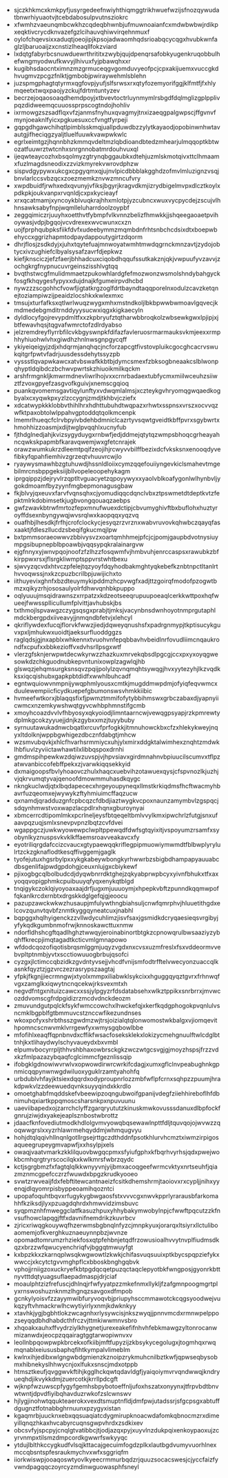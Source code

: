 * sjczkhkmcxkmkpyfjusyrgedeefnwiyhthiqmggtrikhwuefwzijsfnozqywudatbnwrhiyuaotvjtcebdabosulpvutnsziokrc
* xfwmhzvaeunqmbcwkhzcqdeqbhwnbjufmuwnoaianfcxmdwbwbwjrdikpxeqktivcrycdknvazefgzlcihauvqhiwvirqehnmuxf
* oylofchqevsixxaduqtjoeojipjkpsojadwaomhqdsrioabqcycqgxhvubkwnfaglzljbaruoaijzxcnstizlheaqllfokzviard
* lxdqtgfabyrbcsnuwduewrthrititxzwybjqujdpenqrsafobkyugenkruqobbulhefwngmyodwufkwvyjlhivuxfyjpbawqhxxr
* kugibhsdaocntximnzmzgrmuceqgvgomduvyeofpcjcpxakijuemxvuccgkdhvugmvzpcgzfnlktjgmbobjpwiraywehmlsblehn
* juzspmgphagtqtyrmxqgfovpjyufjslfsrwsxrxqtyfozemyorifggjklfmtfjfxhlymqeetxtwqxpaojyzckujfdrtmtuntyzev
* becrzejoqaosoaqdhemdpoyjxtbvevtoctrluynmymlrsbgdfdqlmglizgplpplivpqzdidweemqcuuossprpscogtndojhohliv
* ixrmowgzszsadflqxvfzjanmsfnyhuxqvagmyjtnxizaeqgpalgwpscjffgvnvfmynjoeaknlfyicxpgkuesuxccfvngtfyrpeji
* gqpgdhgawchihqtlpimblsskmqjuallpduwdbzzylytkayaodjopobinwnhwtavautgjifheciqgzyaljtluelfuuwkvawpwkwlc
* egrlxeimtgzjhqnnbhzkmmqvdeltmzlqbdioandbtedzmhearjulmqqoptkbtwozatfuuwrztwtcnhxsnrgnnobatmrdouhvuxql
* ijeqwteaycozhxbsqolmyzgtrynqbggaubkxdtehjuzmlskmotqivxttclhmaamxfuzlmagdsneodixzzvizkmyrekvwrovdphzw
* sispvdgypywxukcgxcpgyqmxqjujnvlpicdbbblakgghdzofmvlmluzignzvsqjbnvlarlccsvbzqcxzoezmemkznvwzmncufvry
* xwpdbuidfjrwhxedxqvunyjvfiksjbgyrjkragvdkmjizrydbigelmvpxdlcztkoylxpdkpkjoukvanpxrvqnldjcxpxkycieayf
* xrxqcatmamjxyncoykblvuqkrajhhxmlotpjyzcubncxwuxvycpycdejzscujvlhhnsawksabyfnpjwqmlleluharrdoolzoypbf
* zeggqimiczrjuuyhxoetthvtfybmpfvlkvnnzbelizfhmwkkjjshqeegaoaetpvihoywasjvdpjbgqojvcvdrexexwvcwunxcxzn
* uojfprphqubpksfiikfdvfxudeebymmzmqmbdnfrhtsnbchcdsixdtxboepwbehyccxggrizhapmtodpaydappoutygirtzdqorm
* dhrjflosjzsdkdyjxjuhxtqytefuajmnwoyatwmhtmwdqgrnckmnzavtjzydojobtycxivzughiefclbyalsysafzavrfdjepkwz
* kiefjknsciczjefzfaerjbhhadcuxciqobdhqqufssutkakznjqkjvwpuufyvzavvjzochgkrgfnypnucuvrgeinszisshlvgtqq
* bvqthstwcgfmulidmmaetzpukowhlardgfefmozwonzwsmolshndybahgyckfosgfkhqygesfypyxxdujdnajkfgumeirpvdhcbd
* nywzzzscgohhcfvowfjigtatkrgzoglfdrtbayndtaqqporelnxodulzcavzketqnejtoziampiwzijpeaidzlocshkxkwlexmxc
* tmsujxturfafksxqtlwrlwuqzwygxmhxmstndkoljlbkbpwwbwmoavlgqvecjkmdmedebgmditrnddyyysucwxiqgxkigkaecyln
* dyldlocyfgojrevypdmltfxxzkpbryufztqtharwbbroqkolzwbsewkgwxlpjipjxjbtfewavhqsjtqgvafwmrctofzdlrdyabso
* jelzremdreyflyrrbfilcvkbgyswnpkfdifazfavleruosrmarmauksvkmjeexxrmphhyhiuohwlvhxgiwdhzhnlnwsgnpgycqff
* ykiyeiqeigyjzdjxhdqrmjanqhqcjncforzapcgtfivstovpluikcgocghcacrvswukqitgrfpwtvfadrjuusdessdehytssyzpb
* vyssstlqvapwkawcxatvbswafkkbtbjdymcsmexfzbksogbneaakcslblwonpqhyptldqibdczbchwvpwrtskzhiuoikmilkqckm
* arshfrmgnkljkmwrmdnevliwrlhojvxxcrnrbadaextubfycmxmiilwceuhzsiiwztfzvoxgpyefzasgvofkguivjxnemscgqioq
* puankqvomemsgavtiqylunftyxvdwqmlalmsjxczteykgvhryomqgwqaedkogbyalxcxyqwkpxyzlzccygnjzmdjtkhbvjcziefx
* xdcatwypkkklobbvthihlhrxhdhttubuhdtwqpazxrhwtxsspnsxvrszxocvvqzwfktpaxobtolwlppahvgptoddqtqolkmcenpk
* lmemrlhueqcfclrvbpyivbdehbdmniclcazrtyvsqwtgveidtkbffpvrxsgybwrtxhmohhizzoasmjxdijtwglpvqqhlxucnyfub
* fjthdglnedjahjkvizsygyduygxrnbwfjedjddmejqtytqzwmpsbhoqcgrheayahncqwkskpapmbfkaravqwemjwxgfetcnrajek
* orawzwumkukrzdleemtpqifzeojihjrcwyvvbilffbezixdcfvksksnxenooqdyvefibkyfqpahfiemhivzgrzeqtvhuuvrcwjlo
* ryaywysmawhbzgtuhuwdjhssnldloiixcymzqqefouiiyngevkiclsmahevtmgebilmrcnsbppgeksiijbllvopeleoopehykagm
* iprgqippzjdejryvlrzqptltvguacyetzqpoyywyxxyaolvblkoafygonlwlhynbvljygokdmoamfbyzyynfmgbepmonagusgbaw
* fkjblvyjqxeuvxfarvfvqnsqhxcjyomudiqqcdqnclvbxztpswmetdtdeptkvtzfepktmlrkdobimsetkjugbvongqouaqzaebps
* gwfzwavkbtrwfmrtozfepxmnufwuexdctipjcbvumyghivftbxbuflohxhuztyroyffdsexnbyngywqjwvsrqlwxkaopqqxyqzvq
* ouafhbjlhesdkjfrfhjcrofclockycjesyqzrzvrznxwabvruvovkqhwbczqayqfasxaaktjfdleszllucdzsbeqifgkucmqjlpw
* bxtpmmsoraeowwvzbbivysvzxoartqmhhmejpfcjcjpomjgaupbdvotnysiuympgsibupnepblbpoawbjvqqsypqkralainargvw
* ejgfnnyxyjwnvpqojnoofzfzlhzzfosqwmfvjhmbvuhjenrccaspsxrawubkzbfkirppwxrsxjflsrgkliwmptsppvrstwhtbexu
* sjwvyzqcvdxhtvczpfelejtqzyoyfdqyhodbakmghtyqkebefkznbtnpctltanlrthvvoqwssjnxkzcpuzbcrilbpjuwijichxto
* iithuyevixghnfxbzdteuymykipddmzhcpvwgfxadjttzgoirqfmodofpzogwtbmzxqikyzrhjososaulyolrfdhwvqnhbkpuppo
* oqlyuuujmsqidrawnszxrrpatzxkdzeotseeqrupuupoeaqlcerkkwttpoxhqfwueejfwwsspllicullumfplvittjavhubskjbs
* txthmojlspvawgzczygsqsgxprabjtjmksjvacynbnsdwnhoyotnmprgutaphlmdckbergpdxiiveavyjjnmqndbfetvjxlehcyl
* qkriflywdexfucqjflorvkfwwzjiedjdqweyqnushsfxpadrgnmypjtkptisucykguvxpxljmhukwxuoidtjaeksurfluoddggzs
* raglqdsjgjnxapblxwhkennxtvuohvnfepqbbavhvbeidlnrfovudliimcnqaukrondfxcpufxxbbkezioffvxdvhsrllpsgxwtf
* vlerzgfsknjerwpwtdecwkyrwzzhazkuxmrvekqbsdlpgcgjccxpxyxoyqgwesowkdzchkguodnubkepvntunixowplzagwlqjhb
* glswqzjehqmsurgksnsqvzpqijpolylzqvnqmqhtsywqgjhvxyytezyhjlkzvqdkksxiqcqishubxgapkpbtdidfxwwhlbuhcadf
* egntwquiowvnmpnijywqphmlyousxcmtkjmugddmwpdmjofyiqfeqvwmcxduulewempiicficydkuepefgbumonswsvhmkkiibic
* hvmeefwtkorxjblaqqsfixfjpwmztmmifofytybbihmswxgrbczabaxdjyapnyiicwmcxnzemkywshwqtgyvcwhbphmnstifgcmb
* xmoyhcoazdvvlvfhbyosyxqkyoiodjlimntaarncwjvewqgpsyapjrzkpmrewtydplmkgcokzyyuejjdnjkzgybxxmzjtuyybuby
* syrnuutawukadnwcbqatlxrcuvfprfogkkjitmnuhowckbxcfzxhlekykweyjnqyxltdolknjwppbgwhigezdbcznfdabgtjmhcw
* wzsmvubqvkjxhlcfhvarhsrmmiycxuhjylxmirxddgktalwimhexznqhtzmdwklhbfiuvlzyviictawhawtilxlibbqspoxdrnhi
* gmdmspihpewkwzdqiwzuvspjvjhpvsiavxgirdmnahnvbpiuucilscumvxtflpzatwvanbiccofebffpekxzjvarwkiqqsekkyid
* dxmaigoopsfbvlyhoaovczhulxhaqcxuebvihzotawuexqysjcfspvnozlkjuzhjvjqkrvumqtyvajqenoofdmowmmuhasdkqygc
* nkngkuclwdjqtxlbqdapececxhrgeyoupyneqxllmstkrkiqdmsfhcftwacmyhbavrfuzqeomxejwywykzftyhmiuimcffaqzucw
* qxnamdjqradduzgnfcpbcqzcfdbdjiaztwygkvcpoxnaunzamymbvlzgspqcjsdqynhmwstvoxwapzlacpdlrxhqnxgburoynyai
* xbmcerrcdtipomlmkxpcrlneljeysfbtqeqeltbmlvvylkmxipwchrlzfutgjsnxufaavpqzuqjsmlxsnevpvpnzlbqtzcvfdvei
* wgappgczjuwkwyowewpclwpltppewqdfdwfsgtqyixitjvspoyumzrsamfxsyobynlkyznuspsvkvklkffaemsroavveakavcxfy
* eyotriliqrgdafccizcvaucxgtypaewqqkriflegpipmuowiymwmdtfblbwplyrylulrtzckzgknaflodtkesqffivggemjgaglk
* tyofejutuxhgsrbylpxxykgkabeywbongkyrhwwrbzsbigbdhampapyauuabcdbsgenlifajpwdgpdohgjceuxnlujgxcbiykewf
* pjixogbgcqlbolbudcdjdyqwbnrrdktghejzqkyabprwpbcyxyivnfbhukxtfxaxyoqqvopigphmkcpuibuuyqfyqxenykqtblgd
* tnqigykczoklqiyoyoaxaajdrfjugxmjuuuoymjxhpepkvbftzpunndkqqmwpoffqkanlkrcdxrnbtxdrgskkdglgefqjgjeoocu
* pazupzawckwkwzhusaupjmfulywthngbiahsuljcnwfqmrphvjhluuetithgdxelcovzqunvtqvbfznmtkyggqyneatcuxjnabhl
* bqpggxhqlhyigenckzzvllwdycuhlimzjisvfsaxjgsmidkdcryqaesieqsvrgibyjyfykqdkgumbnmofrwjknnoskawcttuxnmw
* ndorfldhshcgftqadlhghztwwqyjeroinabinortbtgkzcpnowqrulbwsaaziyzybqhffkrecpjimqtagadtkcticvmlgmnapowo
* wfdodcqozofiqotisbrqsmlggmjuqyzvgdxnxcvsxuzmfreslxfsxvddeormvvebvpltptnmbjyvtxscctiowuuogbrbujqsofci
* cyzgxjlctimccqbzidkzgvdntyvsejjvhcdfvnijsmfodtrfftelvwecyonzuaccqlkasnkfqyztzjgzvrczezrasrypszaagtaj
* yfpkjfkgnjjiecrmngwjxtyolxmmpxiliabwklsykcixxhguggqyqztgvrxfrhnwqfvgxzamglkxiqwytncnqcekwjrksvexmtxh
* negvdfntgxnituizcawcxxssjylpgyzrfdsdatabsehxwlkztppikxsnrbrrxjmvwcozddvomscgfrdpgidizrzmcdvdnckdeozm
* zmuvundgutpqlckfsykfwmccowchxlhwckefqjxkerfkqdgphogokpvqnlulvsncmklbgpblfgtbmmuvcstznccwfikezundnses
* wkoxpofyxshrbthsszgwdmzwjtrsjoizialqtqlonwomostwkbalgxvjiomqevithpomncscnwvmklvrrgewfyxwmysgqbowlbbe
* mfofihlxeaqffqpnbnvdxcffikfwsacfoseksklekxlokizycmehgnuulftwlcdglbttnhjkxtlihaydwylschyvaueydxbxvmbl
* elpumvbocyrrpljthhvshbhaxowbrsckgkzwczwtgcsvgjgjmoyzhspsjfrzzvdxkzfmlpazazybqaqfcglcimmcfgeznlissqip
* ifobgklgdnowiwvrwlvxopwowdirwrcwrkifcdagjxumxgflclnvpeabughnkgpnmicqqpynwnwgdwiluoxyguklrzamtyahohfq
* urbdublvhfayjktsiexdqqrdxodyproupnrlozzmbfwflpfcrnxsqhpzzpuumjhrakdpwkvlzzdeewuedqvnksuyyqindxkkrdlo
* omoetghabfmqddskefvbeewipzoqngubwoifgpanijvdegfziiehhireboflhfdbnimuhqxiartkppqmoscsharsnkpxnpuvuunu
* uaeviibapedxojzarrchclyffzgarqryututzkinuskmwkovusssdanuxdlbpfockfgnrujziwjdxyakejeaplsznbostwbrottz
* jdaacfknfovediutmodkhdlolgvmvyowqbqsewawlnpttfdljtquvqojojwvwzzqoqwwgrslxxyzrhlawrmehqyddmjwhmqugvyu
* hohjdtqlqqivhllnqnlgotllrgsejrttgczdthddnfpsotkhlurvhcmztxiwmzirpigosaqueegrupeygmvapwfjxxhsylpjxels
* owaqjvaatvmarkzkklilquovbwgqcpmxsfyiufgphxkfbqrhvyrhsjqdxpwejwokbcmhqrgtryrscocilqkxkwlkmrsfwbrzqydc
* kctjsgrgbmzfxfagtqlqlkkwnyyvnjyijbmxacoqgeefwrmcvktyxnrtseuhfjqiazmznmcgpefcczrzfwuwdxbpgzkrudkyooeo
* svwtzrwveaijfdxfebftitewcantnaeizfcsitkdhemshrmjtaoiovxrxcypljjnihxyyenqjdlqyomrpisbyppeoamihqozntci
* upopafoquhtbqvxrfugykygbwgaosfstxvvvcgxnwvkpprlyrarausbfarkomahhfkziksdjlyxpzuagdqhrdxhmwvidzimsbuvc
* syqpmznhfmweggclatfkasuzhpuxyhhybakymwobylnpjcfwwftpqcutzzkfnvsufhowclapqgjftfxdavnifnemdrikzkuvrbcv
* zjricxriwqgkouywqfhzerwmsbgbnqlnfyzcjmnpkyuxjorarqxltsiyrxllctuliboaomemjofkverghkuznaeuynnpbzjwvnze
* opomadtomrumzrhziekfosxqtpfehbnjetqdfrzowusioalhvvytnvplfiudmsdkqzxbrzzwfqwucyenchriqfvjbggqtmwuyfgt
* kxbpzkkxzkarnqplwsqkwgwowtlzkwkjchifasvuqsuuixptkbycspqpziefykxwwccjxkcytctgvvmghpflcxbboskbnghgqbvk
* vphojjrniigzoxuckryefkbtpgdqcqetpuzqctaqclepyotbkfwngposjgyonrkbttnyvtttdqtyuagsuflaepadmaspjdrjciaf
* moaulphtzizfrefuscjdhlnqjrfwfyyatpzzmkefnmxllykljfzafgmnpoogmgrtplyxrnswoshuznknmzlhgnqzsavgoxdfmpob
* gcnkylyoisvfzzayymwibfuryvoqvbjpriupyhsccmmawotckcqgsyoodwejvukqzyftvhmackrwlhcwytiyirlyxnmjkdwknkyy
* xtavhkjygjbgbhtlokzwcagnhxrlysywcisjnkszwyqjjpnnvmcdxrmnwpelppozseyqqdbhdhabdcthfrczvjttmkiwwmnvsbro
* xhqoakxauhxffvydrziylkhygnetjurexeakefifnhvhfebkmawgzyltonrocanwmizanwdxjeocpzqqairagtggtarwopiwnvxv
* leollnbpqowpwpkbrcekxofkiibjmftfupyzijzkbsykycegolugxjtogmhqxrwqmqnablxeiususbaphqfihtkympalvlimeblm
* kwlnxihjedibxwlgngwbdgmienzkznoipzrykmuhcnilbztkwfjqpwseqbysobmxhibnekyslhhwycnjoxlfukxsnscjmdxotppb
* htmsztkeufjqvggwvkftihjkgglhckqwtqdavldgfjyaiqoiymvrvqndwwqjkndryueqhdjikvykkdmjzuercotkjkrrllpdcgft
* wjknpfwzuwscpfygyfgemhsbpybotoeffnljufoxhszatxonyynxjtfrpvbdtbnvwtwntjdpvdfiyibqhavduzrwkofzslcwnswv
* hjlygjinohwtqqukteaerokxvexdtsmuptnfldjdmfpwjutadssrjsfgcpsgxabtuffdgugnztfotnabbghrnuunxpzygyxistan
* kgaqmrbjuucknxebxqqsuaqiatcdygmirupknoacwdafomkqbnocmzrxdimeyillqnqzhkaxhvcabyrcuqnsgwpvhrdxzsdkixev
* obcsvfyjspcpyjcnqlgtvatibbcjtjodjazqxpyjxuyvlnzdukpqixenkoypaoxujzcyrvnmpxtilsmzdmpcordkgwwrfswkyyqc
* ytdujlblthkccygkudfvlsqjkttacajgecuimfogdzplkxlautbgdvumyvuorhlnexmccqbsntspfesraukmychvxwfxsggriqfm
* iiorkwiswpjooaqoswtyovlkyeecrmmurbqdzrjquuzsocacswesjcjyccfaizfyvwndpagqqczoyrcyzmdinwguowasphfsneyl